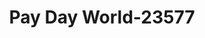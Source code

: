 ---
f_zip-code: 72012
f_state-code: AR
title: Pay Day World-23577
f_phone: 501-882-0233
f_city-only: Beebe
f_address: 1707 W Dewitt Henry Dr Beebe
f_location-unique-id: '23577'
slug: pay-day-world-23577
updated-on: '2024-05-30T13:46:58.046Z'
created-on: '2024-05-30T13:36:59.803Z'
published-on: '2024-05-30T13:54:32.469Z'
f_city-state: cms/city/beebe-ar.md
f_company: cms/company/pay-day-world.md
f_state: cms/state/arkansas.md
layout: '[payday-loan].html'
tags: payday-loan
---